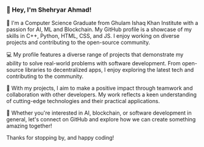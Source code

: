 
### 👋 Hey, I'm Shehryar Ahmad!

🌟 I'm a Computer Science Graduate from Ghulam Ishaq Khan Institute with a passion for AI, ML and Blockchain. My GitHub profile is a showcase of my skills in C++, Python, HTML, CSS, and JS. I enjoy working on diverse projects and contributing to the open-source community.

💻 My profile features a diverse range of projects that demonstrate my ability to solve real-world problems with software development. From open-source libraries to decentralized apps, I enjoy exploring the latest tech and contributing to the community.


🚀 With my projects, I aim to make a positive impact through teamwork and collaboration with other developers. My work reflects a keen understanding of cutting-edge technologies and their practical applications.

🌱 Whether you're interested in AI, blockchain, or software development in general, let's connect on GitHub and explore how we can create something amazing together!

Thanks for stopping by, and happy coding! 

